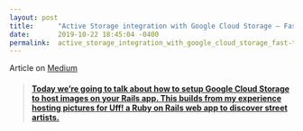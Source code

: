 ```yaml
---
layout: post
title:      "Active Storage integration with Google Cloud Storage — Fast-Track"
date:       2019-10-22 18:45:04 -0400
permalink:  active_storage_integration_with_google_cloud_storage_fast-track
---
```



Article on [Medium](https://medium.com/@fbohorqu/active-storage-integration-with-google-cloud-storage-fast-track-5198580031e1)

<blockquote class="embedly-card"><h4><a class="embedly-card" data-card-controls="0" href="https://medium.com/@fbohorqu/active-storage-integration-with-google-cloud-storage-fast-track-5198580031e1">Today we’re going to talk about how to setup Google Cloud Storage to host images on your Rails app. This builds from my experience hosting pictures for Uff! a Ruby on Rails web app to discover street artists.</a>
<script async src="//cdn.embedly.com/widgets/platform.js" charset="UTF-8"></script></p></blockquote>

